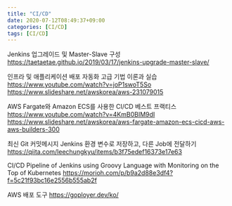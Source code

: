 ```yaml
---
title: "CI/CD"
date: 2020-07-12T08:49:37+09:00
categories: [CI/CD]
tags: [CI/CD]
---
```


Jenkins 업그레이드 및 Master-Slave 구성
 https://taetaetae.github.io/2019/03/17/jenkins-upgrade-master-slave/

인프라 및 애플리케이션 배포 자동화 고급 기법 이론과 실습
 https://www.youtube.com/watch?v=joP1swoT5So
 https://www.slideshare.net/awskorea/aws-231079015

AWS Fargate와 Amazon ECS를 사용한 CI/CD 베스트 프랙티스
 https://www.youtube.com/watch?v=4KmB0BIM9dI
 https://www.slideshare.net/awskorea/aws-fargate-amazon-ecs-cicd-aws-aws-builders-300

최신 Git 커밋메시지 Jenkins 환경 변수로 저장하고, 다른 Job에 전달하기
 https://qiita.com/leechungkyu/items/b3f75edef16373e17e63

CI/CD Pipeline of Jenkins using Groovy Language with Monitoring on the Top of Kubernetes
 https://morioh.com/p/b9a2d88e3df4?f=5c21f93bc16e2556b555ab2f

AWS 배포 도구
 https://goployer.dev/ko/